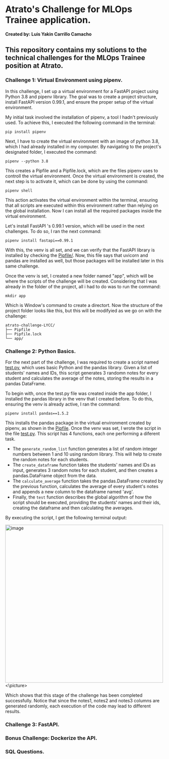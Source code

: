 ﻿# Atrato's Challenge for MLOps Trainee application.
**Created by: Luis Yakin Carrillo Camacho**

This repository contains my solutions to the technical challenges for the MLOps Trainee position at Atrato. 
---


### Challenge 1: Virtual Environment using pipenv.
In this challenge, I set up a virtual environment for a FastAPI project using Python 3.8 and pipenv library. The goal was to create a project structure, install FastAPI version 0.99.1, and ensure the proper setup of the virtual environment.

My initial task involved the installation of pipenv, a tool I hadn't previously used. To achieve this, I executed the following command in the terminal:

```
pip install pipenv
```
Next, I have to create the virtual environment with an image of python 3.8, which I had already installed in my computer. By navigating to the project's designated folder, I executed the command:
```
pipenv --python 3.8
```
This creates a Pipfile and a Pipfile.lock, which are the files pipenv uses to controll the virtual environment. Once the virtual environment is created, the next step is to activate it, which can be done by using the command:
```
pipenv shell
```
This action activates the virtual environment within the terminal, ensuring that all scripts are executed within this environment rather than relying on the global installation. Now I can install all the required packages inside the virtual environment. 

Let's install FastAPI 's 0.99.1 version, which will be used in the next challenges. To do so, I ran the next command:
```
pipenv install fastapi==0.99.1
```
With this, the venv is all set, and we can verify that the FastAPI library is installed by checking the [Pipfile/](Pipfile/). Now, this file says that uvicorn and pandas are installed as well, but those packages will be installed later in this same challenge.

Once the venv is set, I created a new folder named "app", which will be where the scripts of the challenge will be created. Considering that I was already in the folder of the project, all i had to do was to run the command:
```
mkdir app
```
Which is Window's command to create a directort. Now the structure of the project folder looks like this, but this will be modifyied as we go on with the challenge:
```
atrato-challenge-LYCC/
├── Pipfile
├── Pipfile.lock
└── app/
```

### Challenge 2: Python Basics.
For the next part of the challenge, I was required to create a script named [test.py](app/test.py), which uses basic Python and the pandas library. Given a list of students' names and IDs, this script generates 3 randomn notes for every student and calculates the average of the notes, storing the results in a pandas DataFrame.

To begin with, once the test.py file was created inside the app folder, I installed the pandas library in the venv that I created before. To do this, ensuring the venv is already active, I ran the command:
```
pipenv install pandas==1.5.2
```
This installs the pandas package in the virtual environment created by pipenv, as shown in the [Pipfile](Pipfile). Once the venv was set, I wrote the script in the file [test.py](app/test.py). This script has 4 functions, each one performing a diferent task. 
* The `generate_random_list` function generates a list of random integer numbers between 1 and 10 using random library. This will help to create the random notes for each students.
* The `create_dataframe` function takes the students' names and IDs as input, generates 3 random notes for each student, and then creates a pandas.DataFrame object from the data.
* The `calculate_average` function takes the pandas.DataFrame created by the previous function, calculates the average of every student's notes and appends a new column to the dataframe named 'avg'.
* Finally, the `test` function describes the global algorithm of how the script should be executed, providing the students' names and their ids, creating the dataframe and then calculating the averages.

By executing the script, I get the following terminal output:

<picture>
<img width="500" alt="image" src="https://github.com/yakincc/atrato-challenge-LYCC/assets/107595933/490535c5-1975-4a80-8e92-f1f75ee1af87">
<\picture>

Which shows that this stage of the challenge has been completed successfully. Notice that since the notes1, notes2 and notes3 columns are generated randomly, each execution of the code may lead to different results.

### Challenge 3: FastAPI. 



### Bonus Challenge: Dockerize the API.

### SQL Questions.
